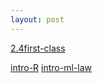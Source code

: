 ```yaml
---
layout: post
---
```


<a href="/Classes/ML for law/2.4first-class.html">2.4first-class</a><br>

<a href="http://rpubs.com/vbacak/introR">intro-R</a>
<a href="/Classes/ML for law/ml-intro-law.jpg">intro-ml-law</a>
